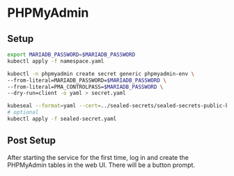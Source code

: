 # PHPMyAdmin

## Setup

```bash
export MARIADB_PASSWORD=$MARIADB_PASSWORD
kubectl apply -f namespace.yaml

kubectl -n phpmyadmin create secret generic phpmyadmin-env \
--from-literal=MARIADB_PASSWORD=$MARIADB_PASSWORD \
--from-literal=PMA_CONTROLPASS=$MARIADB_PASSWORD \
--dry-run=client -o yaml > secret.yaml

kubeseal --format=yaml --cert=../sealed-secrets/sealed-secrets-public-key.pem < secret.yaml > sealed-secret.yaml
# optional
kubectl apply -f sealed-secret.yaml
```

## Post Setup

After starting the service for the first time, log in and create the PHPMyAdmin
tables in the web UI. There will be a button prompt.
